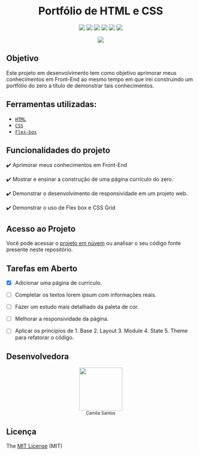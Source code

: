 <h1 align="center"> Portfólio de HTML e CSS </h1>

<p align="center">
<img src="https://img.shields.io/badge/license-MIT-ff69b4"/>
<img src="https://img.shields.io/badge/last%20commit-today-blue"/>
<img src="https://img.shields.io/github/forks/camscatt17/Portfolio_HTML_CSS"/>
<img src="https://img.shields.io/github/stars/camscatt17/Portfolio_HTML_CSS"/>
<img src="https://img.shields.io/github/issues/camscatt17/Portfolio_HTML_CSS"/>
<img src="https://img.shields.io/badge/status-em%20desenvolvimento-orange"/>
</p>

<p align="center">
   <img src="https://user-images.githubusercontent.com/39015235/222008280-2e7fee6f-fd22-436c-8c58-1610da84800c.gif" />
</p>   
  
   
## Objetivo
Este projeto em desenvolvimento tem como objetivo aprimorar meus conhecimentos em Front-End ao mesmo tempo em que irei construindo um portfólio do zero a título de demonstrar tais conhecimentos.

## Ferramentas utilizadas:
* [`HTML`](https://developer.mozilla.org/en-US/docs/Web/HTML)
* [`CSS`](https://developer.mozilla.org/en-US/docs/Web/CSS)
* [`Flex-box`](https://css-tricks.com/snippets/css/a-guide-to-flexbox/#aa-flexbox-properties)

## Funcionalidades do projeto

:heavy_check_mark: Aprimorar meus conhecimentos em Front-End

:heavy_check_mark: Mostrar e ensinar a construção de uma página currículo do zero.

:heavy_check_mark: Demonstrar o desenvolvimento de responsividade em um projeto web.

:heavy_check_mark: Demonstrar o uso de Flex box e CSS Grid

## Acesso ao Projeto
Você pode acessar o [projeto em núvem](https://portfolio-html-css-rho.vercel.app/) ou analisar o seu código fonte presente neste repositório.

## Tarefas em Aberto
- [X] Adicionar uma página de currículo.

- [ ] Completar os textos lorem ipsum com informações reais.

- [ ] Fazer um estudo mais detalhado da paleta de cor.

- [ ] Melhorar a responsividade da página.

- [ ] Aplicar os principios de 1. Base 2. Layout 3. Module 4. State 5. Theme para refatorar o código.

## Desenvolvedora
<p align="center">
   <img src="https://user-images.githubusercontent.com/39015235/221927226-3240dc62-54f3-4aa4-8b0d-58bdb44090be.png" width=115><br><sub>Camila Santos</sub>
</p>  

## Licença
The [MIT License](License.txt) (MIT)
